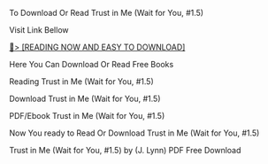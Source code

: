 To Download Or Read Trust in Me (Wait for You, #1.5)

Visit Link Bellow

<a href="https://uk.ebookarea.xyz/?book=0062304828">📖&gt; [READING NOW AND EASY TO DOWNLOAD]</a>

Here You Can Download Or Read Free Books

Reading Trust in Me (Wait for You, #1.5)

Download Trust in Me (Wait for You, #1.5)

PDF/Ebook Trust in Me (Wait for You, #1.5)

Now You ready to Read Or Download Trust in Me (Wait for You, #1.5)

Trust in Me (Wait for You, #1.5) by (J. Lynn) PDF Free Download
